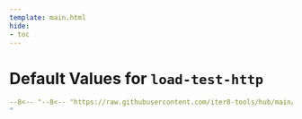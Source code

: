 ```yaml
---
template: main.html
hide:
- toc
---
```


# Default Values for `load-test-http`
```yaml
--8<-- "--8<-- "https://raw.githubusercontent.com/iter8-tools/hub/main/charts/load-test-http/values.yaml"
"
```